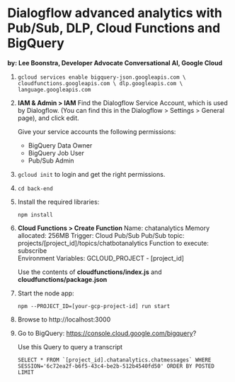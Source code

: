 # Dialogflow advanced analytics with Pub/Sub, DLP, Cloud Functions and BigQuery

**by: Lee Boonstra, Developer Advocate Conversational AI, Google Cloud**

1. `gcloud services enable bigquery-json.googleapis.com \
  cloudfunctions.googleapis.com \
  dlp.googleapis.com \
  language.googleapis.com`

1. **IAM & Admin > IAM**
    Find the Dialogflow Service Account, which is used by Dialogflow. (You can find this in the Dialogflow > Settings > General page), and click edit.

    Give your service accounts the following permissions:
    * BigQuery Data Owner
    * BigQuery Job User
    * Pub/Sub Admin

1. `gcloud init` to login and get the right permissions.

1. `cd back-end`

1. Install the required libraries:

    `npm install`

1. **Cloud Functions > Create Function**
    Name: chatanalytics
    Memory allocated: 256MB
    Trigger: Cloud Pub/Sub
    Pub/Sub topic: projects/[project_id]/topics/chatbotanalytics
    Function to execute: subscribe\
    Environment Variables:
    GCLOUD_PROJECT - [project_id]

    Use the contents of **cloudfunctions/index.js** and **cloudfunctions/package.json**

1. Start the node app:

   `npm --PROJECT_ID=[your-gcp-project-id] run start`

1. Browse to http://localhost:3000


1. Go to BigQuery: https://console.cloud.google.com/bigquery?

    Use this Query to query a transcript

    ```
    SELECT * FROM `[project_id].chatanalytics.chatmessages` WHERE SESSION='6c72ea2f-b6f5-43c4-be2b-512b4540fd50' ORDER BY POSTED LIMIT 
    ```